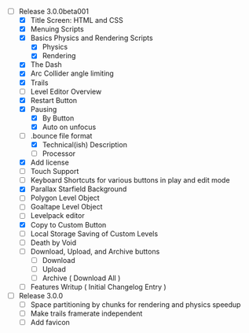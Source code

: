  - [ ] Release 3.0.0beta001
   - [x] Title Screen: HTML and CSS
   - [x] Menuing Scripts
   - [x] Basics Physics and Rendering Scripts
      - [x] Physics
      - [x] Rendering
   - [x] The Dash
   - [x] Arc Collider angle limiting
   - [x] Trails
   - [ ] Level Editor Overview
   - [x] Restart Button
   - [x] Pausing
     - [x] By Button
     - [x] Auto on unfocus
   - [ ] .bounce file format
     - [x] Technical(ish) Description
     - [ ] Processor
   - [x] Add license
   - [ ] Touch Support
   - [ ] Keyboard Shortcuts for various buttons in play and edit mode
   - [x] Parallax Starfield Background
   - [ ] Polygon Level Object
   - [ ] Goaltape Level Object
   - [ ] Levelpack editor
   - [x] Copy to Custom Button
   - [ ] Local Storage Saving of Custom Levels
   - [ ] Death by Void
   - [ ] Download, Upload, and Archive buttons
     - [ ] Download
     - [ ] Upload
     - [ ] Archive ( Download All )
   - [ ] Features Writup ( Initial Changelog Entry )
 - [ ] Release 3.0.0
   - [ ] Space partitioning by chunks for rendering and physics speedup
   - [ ] Make trails framerate independent
   - [ ] Add favicon